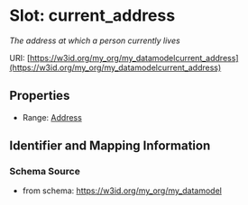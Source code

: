 # Slot: current_address
_The address at which a person currently lives_


URI: [https://w3id.org/my_org/my_datamodelcurrent_address](https://w3id.org/my_org/my_datamodelcurrent_address)



<!-- no inheritance hierarchy -->


## Properties

 * Range: [Address](Address.md)



## Identifier and Mapping Information







### Schema Source


* from schema: https://w3id.org/my_org/my_datamodel




